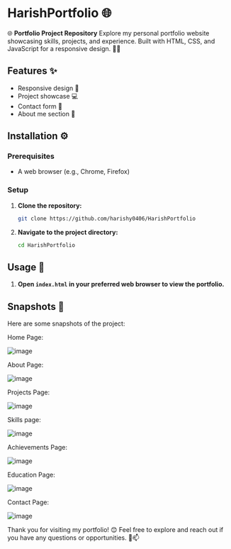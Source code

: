 # HarishPortfolio 🌐
🌐 **Portfolio Project Repository**  Explore my personal portfolio website showcasing skills, projects, and experience. Built with HTML, CSS, and JavaScript for a responsive design. 💼🚀

## Features ✨
- Responsive design 🌟
- Project showcase 💻
- Contact form 📧
- About me section 📝

## Installation ⚙️

### Prerequisites
- A web browser (e.g., Chrome, Firefox)

### Setup
1. **Clone the repository:**
    ```bash
    git clone https://github.com/harishy0406/HarishPortfolio
    ```

2. **Navigate to the project directory:**
    ```bash
    cd HarishPortfolio
    ```

## Usage 🚀
1. **Open `index.html` in your preferred web browser to view the portfolio.**

## Snapshots 📸
Here are some snapshots of the project:

Home Page:

![image](https://github.com/harishy0406/HarishPortfolio/assets/142865295/2b2dfd1d-6b65-4dae-8bfb-bf9cf9cb0628)


About Page:

![image](https://github.com/harishy0406/HarishPortfolio/assets/142865295/59f8e856-c615-446f-8f6d-3c81159247a9)


Projects Page:

![image](https://github.com/harishy0406/HarishPortfolio/assets/142865295/906da8d2-ef0b-45e4-ae72-efc0d7fc86c0)


Skills page:

![image](https://github.com/harishy0406/HarishPortfolio/assets/142865295/03586e0f-2d36-495d-8140-b222bd01f516)


Achievements Page:

![image](https://github.com/harishy0406/HarishPortfolio/assets/142865295/0f4d792c-fae5-4a31-ac9b-692f2ce9ecb7)


Education Page:

![image](https://github.com/harishy0406/HarishPortfolio/assets/142865295/34a56212-804d-4177-95bd-e4703c1e4240)


Contact Page:

![image](https://github.com/harishy0406/HarishPortfolio/assets/142865295/ea1114a1-1827-4337-b63c-35c440a64c0d)


Thank you for visiting my portfolio! 😊 Feel free to explore and reach out if you have any questions or opportunities. 📝📫


